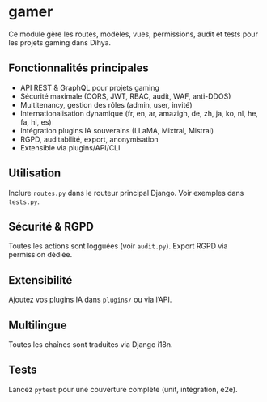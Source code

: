 # gamer

Ce module gère les routes, modèles, vues, permissions, audit et tests pour les projets gaming dans Dihya.

## Fonctionnalités principales
- API REST & GraphQL pour projets gaming
- Sécurité maximale (CORS, JWT, RBAC, audit, WAF, anti-DDOS)
- Multitenancy, gestion des rôles (admin, user, invité)
- Internationalisation dynamique (fr, en, ar, amazigh, de, zh, ja, ko, nl, he, fa, hi, es)
- Intégration plugins IA souverains (LLaMA, Mixtral, Mistral)
- RGPD, auditabilité, export, anonymisation
- Extensible via plugins/API/CLI

## Utilisation
Inclure `routes.py` dans le routeur principal Django. Voir exemples dans `tests.py`.

## Sécurité & RGPD
Toutes les actions sont logguées (voir `audit.py`). Export RGPD via permission dédiée.

## Extensibilité
Ajoutez vos plugins IA dans `plugins/` ou via l’API.

## Multilingue
Toutes les chaînes sont traduites via Django i18n.

## Tests
Lancez `pytest` pour une couverture complète (unit, intégration, e2e).

